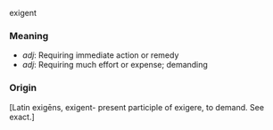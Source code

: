 exigent
### Meaning
+ _adj_: Requiring immediate action or remedy
+ _adj_: Requiring much effort or expense; demanding

### Origin

[Latin exigēns, exigent- present participle of exigere, to demand. See exact.]
